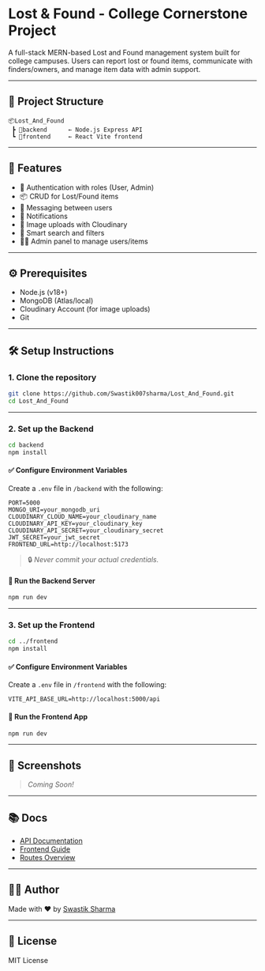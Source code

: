 # Lost & Found - College Cornerstone Project

A full-stack MERN-based Lost and Found management system built for college campuses. Users can report lost or found items, communicate with finders/owners, and manage item data with admin support.

---

## 📁 Project Structure

```
📦Lost_And_Found
 ┣ 📂backend      ← Node.js Express API
 ┗ 📂frontend     ← React Vite frontend
```

---

## 🚀 Features

- 🔐 Authentication with roles (User, Admin)
- 📦 CRUD for Lost/Found items
- 💬 Messaging between users
- 🔔 Notifications
- 📁 Image uploads with Cloudinary
- 🧠 Smart search and filters
- 🧑‍💻 Admin panel to manage users/items

---

## ⚙️ Prerequisites

- Node.js (v18+)
- MongoDB (Atlas/local)
- Cloudinary Account (for image uploads)
- Git

---

## 🛠️ Setup Instructions

### 1. Clone the repository

```bash
git clone https://github.com/Swastik007sharma/Lost_And_Found.git
cd Lost_And_Found
```

---

### 2. Set up the Backend

```bash
cd backend
npm install
```

#### ✅ Configure Environment Variables

Create a `.env` file in `/backend` with the following:

```env
PORT=5000
MONGO_URI=your_mongodb_uri
CLOUDINARY_CLOUD_NAME=your_cloudinary_name
CLOUDINARY_API_KEY=your_cloudinary_key
CLOUDINARY_API_SECRET=your_cloudinary_secret
JWT_SECRET=your_jwt_secret
FRONTEND_URL=http://localhost:5173
```

> 🔒 *Never commit your actual credentials.*

#### 🚀 Run the Backend Server

```bash
npm run dev
```

---

### 3. Set up the Frontend

```bash
cd ../frontend
npm install
```

#### ✅ Configure Environment Variables

Create a `.env` file in `/frontend` with the following:

```env
VITE_API_BASE_URL=http://localhost:5000/api
```

#### 🚀 Run the Frontend App

```bash
npm run dev
```

---

## 📸 Screenshots

> _Coming Soon!_

---

## 📚 Docs

- [API Documentation](backend/API_Documentation.md)
- [Frontend Guide](backend/DocForFrontendDev.md)
- [Routes Overview](FinalRoutes.md)

---

## 👨‍💻 Author

Made with ❤️ by [Swastik Sharma](https://github.com/Swastik007sharma)

---

## 📝 License

MIT License

